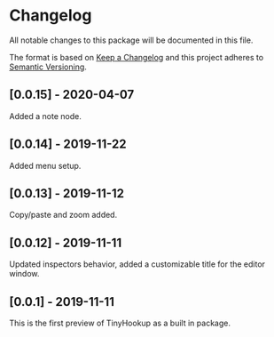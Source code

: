 # Changelog
All notable changes to this package will be documented in this file.

The format is based on [Keep a Changelog](http://keepachangelog.com/en/1.0.0/)
and this project adheres to [Semantic Versioning](http://semver.org/spec/v2.0.0.html).

## [0.0.15] - 2020-04-07
Added a note node.

## [0.0.14] - 2019-11-22
Added menu setup.

## [0.0.13] - 2019-11-12
Copy/paste and zoom added.

## [0.0.12] - 2019-11-11
Updated inspectors behavior, added a customizable title for the editor window.

## [0.0.1] - 2019-11-11
This is the first preview of TinyHookup as a built in package.
